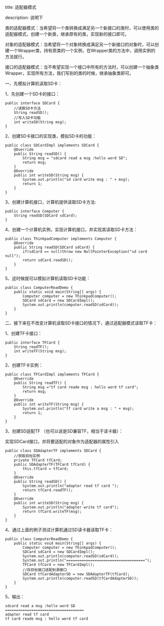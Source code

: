 title: 适配器模式

description: 说明下


类的适配器模式：当希望将一个类转换成满足另一个新接口的类时，可以使用类的适配器模式，创建一个新类，继承原有的类，实现新的接口即可。

对象的适配器模式：当希望将一个对象转换成满足另一个新接口的对象时，可以创建一个Wrapper类，持有原类的一个实例，在Wrapper类的方法中，调用实例的方法就行。

接口的适配器模式：当不希望实现一个接口中所有的方法时，可以创建一个抽象类Wrapper，实现所有方法，我们写别的类的时候，继承抽象类即可。


一、先模拟计算机读取SD卡：

1、先创建一个SD卡的接口：
```apple js
public interface SDCard {
    //读取SD卡方法
    String readSD();
    //写入SD卡功能
    int writeSD(String msg);
}
```

2、创建SD卡接口的实现类，模拟SD卡的功能：
```apple js
public class SDCardImpl implements SDCard {
    @Override    
    public String readSD() {
        String msg = "sdcard read a msg :hello word SD";
        return msg;  
    }
    @Override  
    public int writeSD(String msg) {      
        System.out.println("sd card write msg : " + msg);    
        return 1;   
    }
}
```

3、创建计算机接口，计算机提供读取SD卡方法:
```apple js
public interface Computer {    
    String readSD(SDCard sdCard);
}
```

4、创建一个计算机实例，实现计算机接口，并实现其读取SD卡方法：
```aspectj
public class ThinkpadComputer implements Computer {
    @Override    
    public String readSD(SDCard sdCard) {        
        if(sdCard == null)throw new NullPointerException("sd card null");        
        return sdCard.readSD();    
    }
}
```

5、这时候就可以模拟计算机读取SD卡功能：
```aspectj
public class ComputerReadDemo {    
    public static void main(String[] args) {        
        Computer computer = new ThinkpadComputer();        
        SDCard sdCard = new SDCardImpl();       
        System.out.println(computer.readSD(sdCard));    
    }
}
```
二、接下来在不改变计算机读取SD卡接口的情况下，通过适配器模式读取TF卡：

1、创建TF卡接口：
```aspectj
public interface TFCard {    
    String readTF();    
    int writeTF(String msg);
}
```

2、创建TF卡实例：
```aspectj
public class TFCardImpl implements TFCard {    
    @Override    
    public String readTF() {        
        String msg ="tf card reade msg : hello word tf card";        
        return msg;    
    }    
    @Override    
    public int writeTF(String msg) {        
        System.out.println("tf card write a msg : " + msg);        
        return 1;    
    }
}
```

3、创建SD适配TF （也可以说是SD兼容TF，相当于读卡器）：

实现SDCard接口，并将要适配的对象作为适配器的属性引入
```aspectj
public class SDAdapterTF implements SDCard {    
    //获取目标实例
    private TFCard tfCard;    
    public SDAdapterTF(TFCard tfCard) {        
        this.tfCard = tfCard;    
    }    
    @Override    
    public String readSD() {        
        System.out.println("adapter read tf card ");        
        return tfCard.readTF();    
    }    
    @Override    
    public int writeSD(String msg) {        
        System.out.println("adapter write tf card");        
        return tfCard.writeTF(msg);    
    }
}
```

4、通过上面的例子测试计算机通过SD读卡器读取TF卡：
```apple js
public class ComputerReadDemo {    
    public static void main(String[] args) {        
        Computer computer = new ThinkpadComputer();        
        SDCard sdCard = new SDCardImpl();        
        System.out.println(computer.readSD(sdCard));        
        System.out.println("====================================");        
        TFCard tfCard = new TFCardImpl();  
        //将目标接口适配到源接口
        SDCard tfCardAdapterSD = new SDAdapterTF(tfCard);        
        System.out.println(computer.readSD(tfCardAdapterSD));    
    }
}
```

5、输出：
```apple js
sdcard read a msg :hello word SD
====================================
adapter read tf card 
tf card reade msg : hello word tf card
```

